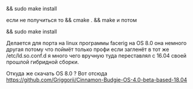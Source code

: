

&& sudo make install

если не получиться то && cmake . && make и потом 

&& sudo make install

Делается для порта на linux программы facerig на OS 8.0 она немного другая потому что поймёт только профи если загленёт в тот же /etc/ld.so.conf.d я много чего вручную туда переставлял с 16.04 своей прошлой гибридной сборки.

Откуда же скачать OS 8.0 ? Вот отсюда https://github.com/Griggorii/Cinnamon-Budgie-OS-4.0-beta-based-18.04
